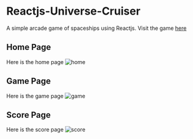 # Reactjs-Universe-Cruiser

A simple arcade game of spaceships using Reactjs. Visit the game [here](https://xenodochial-darwin-8105af.netlify.app/)

## Home Page

Here is the home page ![home](https://i.imgur.com/6UoSUpZ.png)

## Game Page

Here is the game page ![game](https://i.imgur.com/BTKQH1q.png)

## Score Page

Here is the score page ![score](https://i.imgur.com/PtugVO2.png)
